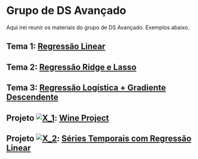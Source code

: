 # Grupo de DS Avançado 

Aqui irei reunir os materiais do grupo de DS Avançado. Exemplos abaixo.

## Tema 1: [Regressão Linear](https://github.com/barbosarafael/Grupo_DS_Avancado/blob/master/01Reg_Linear/1234Not_RegLinear.ipynb)

## Tema 2: [Regressão Ridge e Lasso](https://github.com/barbosarafael/Grupo_DS_Avancado/blob/master/02Lasso_Ridge/notebook_lasso_ridge.ipynb)

## Tema 3: [Regressão Logística + Gradiente Descendente](https://github.com/barbosarafael/Grupo_DS_Avancado/blob/master/03Logistica_Gradiente/Logistica_e_Gradiente.ipynb)

## Projeto <a href="https://www.codecogs.com/eqnedit.php?latex=X_1" target="_blank"><img src="https://latex.codecogs.com/gif.latex?X_1" title="X_1" /></a>: [Wine Project](https://github.com/barbosarafael/Grupo_DS_Avancado/blob/master/wine_projeto/notebook_projeto.ipynb)

## Projeto <a href="https://www.codecogs.com/eqnedit.php?latex=X_2" target="_blank"><img src="https://latex.codecogs.com/gif.latex?X_2" title="X_2" /></a>: [Séries Temporais com Regressão Linear](https://github.com/barbosarafael/Grupo_DS_Avancado/blob/master/ts_regressao/ts_regressao.ipynb)

